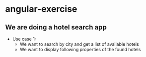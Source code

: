 # angular-exercise


## We are doing a hotel search app

- Use case 1:
    - We want to search by city and get a list of available hotels
    - We want to display following properties of the found hotels
    
